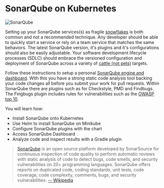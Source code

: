 # SonarQube on Kubernetes #

![SonarQube](/javajon/courses/kubernetes-applications/sonarqube/assets/sonarqube.png "Code Analysis with SonarQube on Kubernetes.")

Setting up your SonarQube services(s) as fragile [snowflakes](https://martinfowler.com/bliki/SnowflakeServer.html) is both common and not a recommended technique. Any developer should be able to quickly start a service or rely on a team service that matches the same behaviors. The latest SonarQube version, it's plugins and it's configurations should also be easily adjustable. Your software development lifecycle processes (SDLC) should embrace the versioned configuration and deployment of SonarQube across a variety of [cattle (not pets)](http://cloudscaling.com/blog/cloud-computing/the-history-of-pets-vs-cattle/) targets.

Follow these instructions to setup a personal [SonarQube engine and dashboard](https://www.sonarqube.org). With this you have a strong static code analysis tool backing your code changes all before you submit your work for pull requests. Within SonarQube there are plugins such as for Checkstyle, PMD and Findbugs. The Fingbugs plugin includes rules for vulnerabilities such as the [OWASP top 10](http://find-sec-bugs.github.io).

You will learn how:

- Install SonarQube onto Kubernetes
- Use Helm to install SonarQube on Minikube
- Configure SonarQube plugins with the chart
- Access SonarQube Dashboard
- Analyze code and inspect results with a Gradle plugin

> [SonarQube](https://www.sonarqube.com) is an open source platform developed by SonarSource for continuous inspection of code quality to perform automatic reviews with static analysis of code to detect bugs, code smells, and security vulnerabilities on 20+ programming languages. SonarQube offers reports on duplicated code, coding standards, unit tests, code coverage, code complexity, comments, bugs, and security vulnerabilities. [-- Wikipedia](https://en.wikipedia.org/wiki/sonarqube)